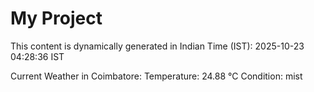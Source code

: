 # My Project

This content is dynamically generated in Indian Time (IST): 2025-10-23 04:28:36 IST


Current Weather in Coimbatore:
Temperature: 24.88 °C
Condition: mist
